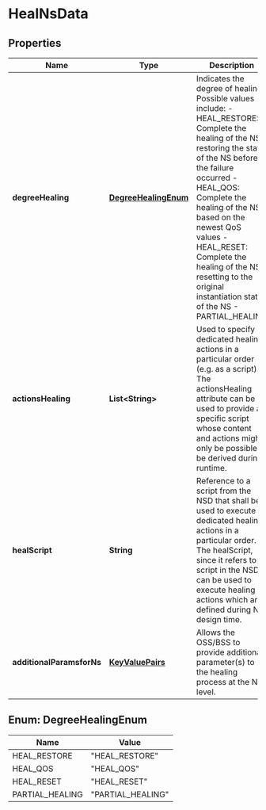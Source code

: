 
# HealNsData

## Properties
Name | Type | Description | Notes
------------ | ------------- | ------------- | -------------
**degreeHealing** | [**DegreeHealingEnum**](#DegreeHealingEnum) | Indicates the degree of healing. Possible values include: - HEAL_RESTORE: Complete the healing of the NS restoring the state of the NS before the failure occurred - HEAL_QOS: Complete the healing of the NS based on the newest QoS values - HEAL_RESET: Complete the healing of the NS resetting to the original instantiation state of the NS - PARTIAL_HEALING  | 
**actionsHealing** | **List&lt;String&gt;** | Used to specify dedicated healing actions in a particular order (e.g. as a script). The actionsHealing attribute can be used to provide a specific script whose content and actions might only be possible to be derived during runtime.  |  [optional]
**healScript** | **String** | Reference to a script from the NSD that shall be used to execute dedicated healing actions in a particular order. The healScript, since it refers to a script in the NSD, can be used to execute healing actions which are defined during NS design time.  |  [optional]
**additionalParamsforNs** | [**KeyValuePairs**](KeyValuePairs.md) | Allows the OSS/BSS to provide additional parameter(s) to the healing process at the NS level.  |  [optional]


<a name="DegreeHealingEnum"></a>
## Enum: DegreeHealingEnum
Name | Value
---- | -----
HEAL_RESTORE | &quot;HEAL_RESTORE&quot;
HEAL_QOS | &quot;HEAL_QOS&quot;
HEAL_RESET | &quot;HEAL_RESET&quot;
PARTIAL_HEALING | &quot;PARTIAL_HEALING&quot;



